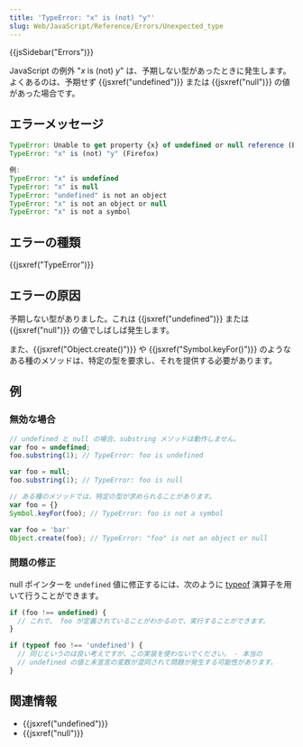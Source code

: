 ```yaml
---
title: 'TypeError: "x" is (not) "y"'
slug: Web/JavaScript/Reference/Errors/Unexpected_type
---
```

{{jsSidebar("Errors")}}

JavaScript の例外 "_x_ is (not) _y_" は、予期しない型があったときに発生します。よくあるのは、予期せず {{jsxref("undefined")}} または {{jsxref("null")}} の値があった場合です。

## エラーメッセージ

```js
TypeError: Unable to get property {x} of undefined or null reference (Edge)
TypeError: "x" is (not) "y" (Firefox)

例:
TypeError: "x" is undefined
TypeError: "x" is null
TypeError: "undefined" is not an object
TypeError: "x" is not an object or null
TypeError: "x" is not a symbol
```

## エラーの種類

{{jsxref("TypeError")}}

## エラーの原因

予期しない型がありました。これは {{jsxref("undefined")}} または {{jsxref("null")}} の値でしばしば発生します。

また、{{jsxref("Object.create()")}} や {{jsxref("Symbol.keyFor()")}} のようなある種のメソッドは、特定の型を要求し、それを提供する必要があります。

## 例

### 無効な場合

```js example-bad
// undefined と null の場合、substring メソッドは動作しません。
var foo = undefined;
foo.substring(1); // TypeError: foo is undefined

var foo = null;
foo.substring(1); // TypeError: foo is null

// ある種のメソッドでは、特定の型が求められることがあります。
var foo = {}
Symbol.keyFor(foo); // TypeError: foo is not a symbol

var foo = 'bar'
Object.create(foo); // TypeError: "foo" is not an object or null
```

### 問題の修正

null ポインターを `undefined` 値に修正するには、次のように [typeof](/ja/docs/Web/JavaScript/Reference/Operators/typeof) 演算子を用いて行うことができます。

```js
if (foo !== undefined) {
  // これで、 foo が定義されていることがわかるので、実行することができます。
}

if (typeof foo !== 'undefined') {
  // 同じというのは良い考えですが、この実装を使わないでください。 - 本当の
  // undefined の値と未宣言の変数が混同されて問題が発生する可能性があります。
}
```

## 関連情報

- {{jsxref("undefined")}}
- {{jsxref("null")}}
